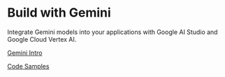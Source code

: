 # Build with Gemini

Integrate Gemini models into your applications with Google AI Studio and Google Cloud Vertex AI. 

[Gemini Intro](https://deepmind.google/technologies/gemini/)

[Code Samples](https://github.com/GoogleCloudPlatform/generative-ai/tree/main/gemini)
